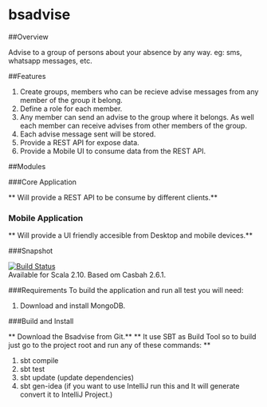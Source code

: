 bsadvise
========

##Overview

Advise to a group of persons about your absence by any way. eg: sms, whatsapp messages, etc.

##Features

1. Create groups, members who can be recieve advise messages from any member of the group it belong.
2. Define a role for each member.
3. Any member can send an advise to the group where it belongs. As well each member can receive advises from other members of the group.
4. Each advise message sent will be stored.
5. Provide a REST API for expose data.
6. Provide a Mobile UI to consume data from the REST API.

##Modules

###Core Application

** Will provide a REST API to be consume by different clients.**

### Mobile Application

** Will provide a UI friendly accesible from Desktop and mobile devices.**

###Snapshot

[![Build Status](https://travis-ci.org/caelwinner/bsadvise.png?branch=master)](https://travis-ci.org/caelwinner/bsadvise)  
Available for Scala 2.10. Based om Casbah 2.6.1.

###Requirements
To build the application and run all test you will need:
1. Download and install MongoDB.

###Build and Install

** Download the Bsadvise from Git.**
** It use SBT as Build Tool so to build just go to the project root and run any of these commands: **

1. sbt compile
2. sbt test
3. sbt update (update dependencies)
4. sbt gen-idea (if you want to use IntelliJ run this and It will generate convert it to IntelliJ Project.)





